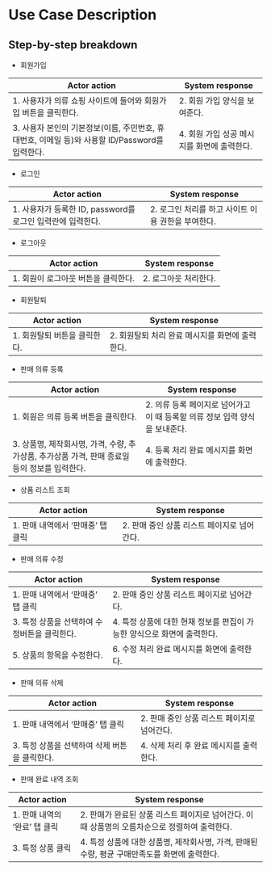 # Use Case Description

## Step-by-step breakdown

- 회원가입

| Actor action | System response |
| --- | --- |
| 1.  사용자가 의류 쇼핑 사이트에 들어와 회원가입 버튼을 클릭한다. | 2. 회원 가입 양식을 보여준다. |
| 3. 사용자 본인의 기본정보(이름, 주민번호, 휴대번호, 이메일 등)와 사용할 ID/Password를 입력한다. | 4. 회원 가입 성공 메시지를 화면에 출력한다. |
- 로그인

| Actor action | System response |
| --- | --- |
| 1. 사용자가 등록한 ID, password를 로그인 입력란에 입력한다. | 2. 로그인 처리를 하고 사이트 이용 권한을 부여한다. |
- 로그아웃

| Actor action | System response |
| --- | --- |
| 1. 회원이 로그아웃 버튼을 클릭한다. | 2. 로그아웃 처리한다. |
- 회원탈퇴

| Actor action | System response |
| --- | --- |
| 1. 회원탈퇴 버튼을 클릭한다. | 2. 회원탈퇴 처리 완료 메시지를 화면에 출력한다. |
- 판매 의류 등록

| Actor action | System response |
| --- | --- |
| 1. 회원은 의류 등록 버튼을 클릭한다. | 2. 의류 등록 페이지로 넘어가고 이 때 등록할 의류 정보 입력 양식을 보내준다. |
| 3. 상품명, 제작회사명, 가격, 수량, 추가상품, 추가상품 가격, 판매 종료일 등의 정보를 입력한다. | 4. 등록 처리 완료 메시지를 화면에 출력한다. |
- 상품 리스트 조회

| Actor action | System response |
| --- | --- |
| 1. 판매 내역에서 ‘판매중’  탭 클릭 | 2. 판매 중인 상품 리스트 페이지로 넘어간다. |
- 판매 의류 수정

| Actor action | System response |
| --- | --- |
| 1. 판매 내역에서 ‘판매중’ 탭 클릭 | 2. 판매 중인 상품 리스트 페이지로 넘어간다. |
| 3. 특정 상품을 선택하여 수정버튼을 클릭한다. | 4. 특정 상품에 대한 현재 정보를 편집이 가능한 양식으로 화면에 출력한다. |
| 5. 상품의 항목을 수정한다. | 6. 수정 처리 완료 메시지를 화면에 출력한다. |
- 판매 의류 삭제

| Actor action | System response |
| --- | --- |
| 1. 판매 내역에서 ‘판매중’ 탭 클릭 | 2. 판매 중인 상품 리스트 페이지로 넘어간다. |
| 3. 특정 상품을 선택하여 삭제 버튼을 클릭한다. | 4. 삭제 처리 후 완료 메시지를 출력한다. |
- 판매 완료 내역 조회

| Actor action | System response |
| --- | --- |
| 1. 판매 내역의 ‘완료’ 탭 클릭 | 2.  판매가 완료된 상품 리스트 페이지로 넘어간다. 이 때 상품명의 오름차순으로 정렬하여 출력한다.  |
| 3. 특정 상품 클릭 | 4. 특정 상품에 대한 상품명, 제작회사명, 가격, 판매된 수량, 평균 구매만족도를 화면에 출력한다. |